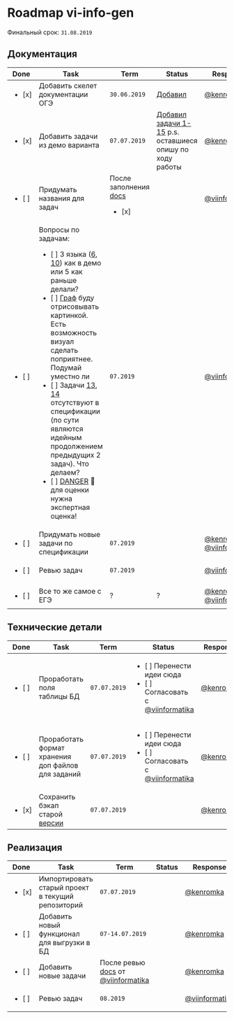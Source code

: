 # Roadmap vi-info-gen

Финальный срок: `31.08.2019`

## Документация
| Done | Task | Term | Status | Response |
| ---- | ---- | ---- | ------ | -------- |
| <ul><li> [x] </li></ul> | Добавить скелет документации ОГЭ | `30.06.2019` | [Добавил](./docs/tasks/oge) | [@kenromka]( https://github.com/kenromka ) |
| <ul><li> [x] </li></ul> | Добавить задачи из демо варианта | `07.07.2019` | [Добавил задачи 1-15](./docs/tasks/oge) p.s. оставшиеся опишу по ходу работы| [@kenromka]( https://github.com/kenromka ) |
| <ul><li> [ ] </li></ul> | Придумать названия для задач | После заполнения [docs](./docs/tasks/oge)<ul><li> [x] </li></ul> |  | [@viinformatika](https://github.com/viinformatika) |
| <ul><li> [ ] </li></ul> | Вопросы по задачам: <ul><li> [ ] 3 языка ([6](./docs/tasks/oge/oge06.md#ОГЭ-6-1-1), [10](./docs/tasks/oge/oge10.md#ОГЭ-10-1-1)) как в демо или 5 как раньше делали?</li><li> [ ] [Граф](./docs/tasks/oge/oge09.md#ОГЭ-9-1-1) буду отрисовывать картинкой. Есть возможность визуал сделать поприятнее. Подумай уместно ли</li><li> [ ] Задачи [13](./docs/tasks/oge/oge13.md#ОГЭ-13-1-1), [14](./docs/tasks/oge/oge14.md#ОГЭ-14-1-1) отсутствуют в спецификации (по сути являются идейным продолжением предыдущих 2 задач). Что делаем?</li><li> [ ] [DANGER](./docs/tasks/oge/oge15.md) :red_circle: для оценки нужна экспертная оценка!</li></ul> | `07.2019` |  | [@viinformatika](https://github.com/viinformatika) |
| <ul><li> [ ] </li></ul> | Придумать новые задачи по спецификации | `07.2019` |  | [@kenromka]( https://github.com/kenromka ), [@viinformatika](https://github.com/viinformatika)|
| <ul><li> [ ] </li></ul> | Ревью задач | `07.2019` |  | [@viinformatika](https://github.com/viinformatika) |
| <ul><li> [ ] </li></ul> | Все то же самое с ЕГЭ | ? | ? | [@kenromka]( https://github.com/kenromka ), [@viinformatika](https://github.com/viinformatika) |

## Технические детали
| Done | Task | Term | Status | Response |
| ---- | ---- | ---- | ------ | -------- |
| <ul><li> [ ] </li></ul> | Проработать поля таблицы БД | `07.07.2019` | <ul><li> [ ] Перенести идеи сюда</li><li> [ ] Согласовать с [@viinformatika](https://github.com/viinformatika)</li></ul> | [@kenromka]( https://github.com/kenromka ) |
| <ul><li> [ ] </li></ul> | Проработать формат хранения доп файлов для заданий | `07.07.2019` | <ul><li> [ ] Перенести идеи сюда</li><li> [ ] Согласовать с [@viinformatika](https://github.com/viinformatika)</li></ul>  | [@kenromka]( https://github.com/kenromka ) |
| <ul><li> [x] </li></ul> | Сохранить бэкап старой [версии](http://vi-info.herokuapp.com/) | `07.07.2019` |  | [@kenromka]( https://github.com/kenromka ) |

## Реализация
| Done | Task | Term | Status | Response |
| ---- | ---- | ---- | ------ | -------- |
| <ul><li> [x] </li></ul> | Импортировать старый проект в текущий репозиторий | `07.07.2019` |  | [@kenromka]( https://github.com/kenromka ) |
| <ul><li> [ ] </li></ul> | Добавить новый функционал для выгрузки в БД | `07-14.07.2019` |  | [@kenromka]( https://github.com/kenromka ) |
| <ul><li> [ ] </li></ul> | Добавить новые задачи | После ревью [docs](./docs/tasks/oge) от [@viinformatika](https://github.com/viinformatika) | | [@kenromka]( https://github.com/kenromka ) |
| <ul><li> [ ] </li></ul> | Ревью задач | `08.2019` |  | [@viinformatika](https://github.com/viinformatika) |
